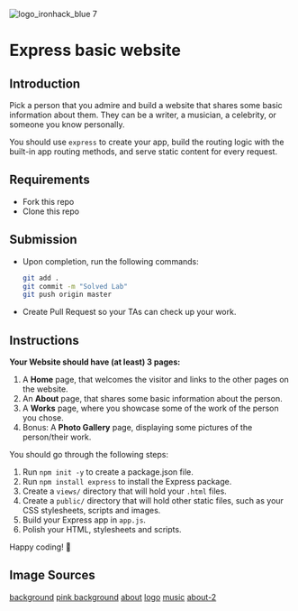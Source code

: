 ![logo_ironhack_blue 7](https://user-images.githubusercontent.com/23629340/40541063-a07a0a8a-601a-11e8-91b5-2f13e4e6b441.png)

# Express basic website

## Introduction

Pick a person that you admire and build a website that shares some basic information about them. They can be a writer, a musician, a celebrity, or someone you know personally.

You should use `express` to create your app, build the routing logic with the built-in app routing methods, and serve static content for every request.

## Requirements

- Fork this repo
- Clone this repo

## Submission

- Upon completion, run the following commands:

  ```bash
  git add .
  git commit -m "Solved Lab"
  git push origin master
  ```

- Create Pull Request so your TAs can check up your work.

## Instructions

**Your Website should have (at least) 3 pages:**

1. A **Home** page, that welcomes the visitor and links to the other pages on the website.
2. An **About** page, that shares some basic information about the person.
3. A **Works** page, where you showcase some of the work of the person you chose.
4. Bonus: A **Photo Gallery** page, displaying some pictures of the person/their work.

You should go through the following steps:

1. Run `npm init -y` to create a package.json file.
2. Run `npm install express` to install the Express package.
3. Create a `views/` directory that will hold your `.html` files.
4. Create a `public/` directory that will hold other static files, such as your CSS stylesheets, scripts and images.
5. Build your Express app in `app.js`.
6. Polish your HTML, stylesheets and scripts.

Happy coding! 💙

## Image Sources

[background](https://www.wallpaperflare.com/gorillaz-2-d-murdoc-noodle-russel-trip-rock-jamie-hewlett-wallpaper-capar)
[pink background](https://www.wallpaperflare.com/gorillaz-2-d-murdoc-noodle-russel-trip-rock-jamie-hewlett-wallpaper-capar)
[about](https://www.google.com/imgres?imgurl=https%3A%2F%2Fwallpapers.com%2Fimages%2Fhd%2Fblack-gorillaz-mobile-in-line-tiflk0v1eyykzfs1.jpg&imgrefurl=https%3A%2F%2Fwallpapers.com%2Fgorillaz&tbnid=moClKcc-CbPwJM&vet=10CAwQxiAoAWoXChMI-Pa9p_3q-wIVAAAAAB0AAAAAEAY..i&docid=qdKRfNVfeXiViM&w=1080&h=1920&itg=1&q=gorillaz&hl=en&ved=0CAwQxiAoAWoXChMI-Pa9p_3q-wIVAAAAAB0AAAAAEAY)
[logo](https://www.google.com/imgres?imgurl=https%3A%2F%2Fi.pinimg.com%2F736x%2F5e%2F59%2F4c%2F5e594c4d17e90ed2149d38a1cebecc27.jpg&imgrefurl=https%3A%2F%2Fwww.pinterest.com%2Fpin%2F727261039809962958%2F&tbnid=t6hIxBf1oR5IhM&vet=12ahUKEwj4qefS_er7AhVr_rsIHRqRA8MQMygCegUIARDeAQ..i&docid=0qRXfZwfuCOg5M&w=712&h=712&q=gorillaz%20logo&hl=en&ved=2ahUKEwj4qefS_er7AhVr_rsIHRqRA8MQMygCegUIARDeAQ)
[music](https://www.itl.cat/pngfile/big/9-96759_gorillaz-wallpapers.jpg)
[about-2](https://www.nme.com/wp-content/uploads/2016/09/GorillazPR191110.jpg)
